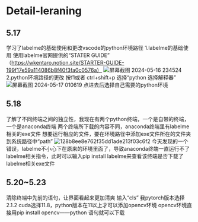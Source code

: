 # Detail-leraning
## 5.17 
学习了labelme的基础使用和更改vscode的python环境路径
1.labelme的基础使用
使用labelme官网提供的“STATER GUIDE”               （https://wkentaro.notion.site/STARTER-GUIDE-199f17e59a114086b8f40f3fa0c0576a）
![屏幕截图 2024-05-16 234524](https://github.com/OT114514/Detail-leraning/assets/169598472/c16a52b8-bac9-406a-af1f-7f40e99243da)
2.python环境路径的更改
按f1或者 ctrl+shift+p 选择“python 选择解释器”
![屏幕截图 2024-05-17 010619](https://github.com/OT114514/Detail-leraning/assets/169598472/2a60a595-d072-4691-8eec-68e790d220b2)
点进去后选择自己需要的python环境

## 5.18
了解了不同终端之间的独立性，我现在有两个python终端，一个是自带的终端，一个是anaconda终端
两个终端所下载的内容不同，anaconda终端里有labelme相关的exe文件
想要运行相应的文件，要在环境路径中添加exe文件所在的文件夹到系统路径中“path”
![128b8ee8e762f35dd1ade213f03c6f2](https://github.com/OT114514/Detail-leraning/assets/169598472/0b571027-c701-414b-b59c-84bdd72310d1)
今天发现的一个错误，labelme不小心下在原来的环境里面了，导致anaconda终端一直运行不了 labelme相关指令，此时可以输入pip install labelme来查看该终端是否下载了labelme相关exe文件

## 5.20~5.23
清除终端中先前的语句，让界面看起来更加清爽 输入“cls”
我pytorch版本选择2.1.2 cuda选择11.8，python版本在11以上才可以添加opencv环境
opencv环境直接用pip install opencv——python 语句就可以下载
